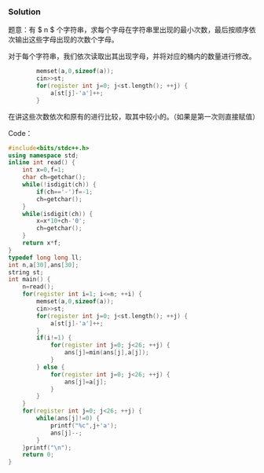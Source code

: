 ### Solution

题意：有 $ n $ 个字符串，求每个字母在字符串里出现的最小次数，最后按顺序依次输出这些字母出现的次数个字母。

对于每个字符串，我们依次读取出其出现字母，并将对应的桶内的数量进行修改。
```cpp
		memset(a,0,sizeof(a));
		cin>>st;
		for(register int j=0; j<st.length(); ++j) {
			a[st[j]-'a']++;
		}
```

在讲这些次数依次和原有的进行比较，取其中较小的。（如果是第一次则直接赋值）

Code：
```cpp
#include<bits/stdc++.h>
using namespace std;
inline int read() {
	int x=0,f=1;
	char ch=getchar();
	while(!isdigit(ch)) {
		if(ch=='-')f=-1;
		ch=getchar();
	}
	while(isdigit(ch)) {
		x=x*10+ch-'0';
		ch=getchar();
	}
	return x*f;
}
typedef long long ll;
int n,a[30],ans[30];
string st;
int main() {
	n=read();
	for(register int i=1; i<=n; ++i) {
		memset(a,0,sizeof(a));
		cin>>st;
		for(register int j=0; j<st.length(); ++j) {
			a[st[j]-'a']++;
		}
		if(i!=1) {
			for(register int j=0; j<26; ++j) {
				ans[j]=min(ans[j],a[j]);
			}
		} else {
			for(register int j=0; j<26; ++j) {
				ans[j]=a[j];
			}
		}
	}
	for(register int j=0; j<26; ++j) {
		while(ans[j]!=0) {
			printf("%c",j+'a');
			ans[j]--;
		}
	}printf("\n");
	return 0;
}
```
